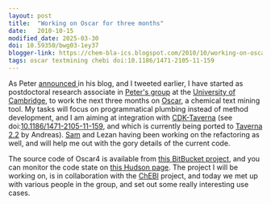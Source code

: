 ```yaml
---
layout: post
title:  "Working on Oscar for three months"
date:   2010-10-15
modified_date: 2025-03-30
doi: 10.59350/bwg03-1ey37
blogger-link: https://chem-bla-ics.blogspot.com/2010/10/working-on-oscar-for-three-months.html
tags: oscar textmining chebi doi:10.1186/1471-2105-11-159
---
```


As Peter [announced <i class="fa-solid fa-recycle fa-xs"></i>](https://blogs.ch.cam.ac.uk/pmr/2010/10/11/update-and-real-excitement/) in his blog, and I tweeted earlier, I have started as postdoctoral
research associate in [Peter's group](http://www-pmr.ch.cam.ac.uk/wiki/Main_Page) at the [University of Cambridge](http://www.cam.ac.uk/),
to work the next three months on [Oscar](https://oscar3-chem.sf.net), a chemical text mining tool. My tasks will focus on programmatical
plumbing instead of method development, and I am aiming at integration with [CDK-Taverna](http://cdktaverna.wordpress.com/installing-cdk-taverna/)
(see doi:[10.1186/1471-2105-11-159](http://dx.doi.org/10.1186/1471-2105-11-159), and which is currently being ported to
[Taverna 2.2](http://www.taverna.org.uk/) by Andreas). [Sam](http://sea36.blogspot.com/) and Lezan having been working on the refactoring
as well, and will help me out with the gory details of the current code.

The source code of Oscar4 is available from [this BitBucket project](https://bitbucket.org/wwmm/oscar4), and you can monitor the code
state on [this Hudson page](https://hudson.ch.cam.ac.uk/job/oscar4/). The project I will be working on, is in collaboration with the
[ChEBI](http://www.ebi.ac.uk/chebi/) project, and today we met up with various people in the group, and set out some really interesting
use cases.
